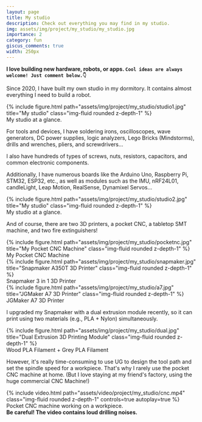 ```yaml
---
layout: page
title: My studio
description: Check out everything you may find in my studio. 
img: assets/img/project/my_studio/my_studio.jpg
importance: 2
category: fun
giscus_comments: true
width: 250px
---
```


<strong>I love building new hardware, robots, or apps. `Cool ideas are always welcome! Just comment below.👇`</strong>

Since 2020, I have built my own studio in my dormitory. It contains almost everything I need to build a robot.

<div class="row">
    <div class="col-sm mt-3 mt-md-0">
        {% include figure.html path="assets/img/project/my_studio/studio1.jpg" title="My studio" class="img-fluid rounded z-depth-1" %}
        <div class="caption">
            My studio at a glance.
        </div>
    </div>
</div>

For tools and devices, I have soldering irons, oscilloscopes, wave generators, DC power supplies, logic analyzers, Lego Bricks (Mindstorms), drills and wrenches, pliers, and screwdrivers...

I also have hundreds of types of screws, nuts, resistors, capacitors, and common electronic components.

Additionally, I have numerous boards like the Arduino Uno, Raspberry Pi, STM32, ESP32, etc., as well as modules such as the IMU, nRF24L01, candleLight, Leap Motion, RealSense, Dynamixel Servos...
<div class="row">
    <div class="col-sm mt-3 mt-md-0">
        {% include figure.html path="assets/img/project/my_studio/studio2.jpg" title="My studio" class="img-fluid rounded z-depth-1" %}
        <div class="caption">
            My studio at a glance.
        </div>
    </div>
</div>

And of course, there are two 3D printers, a pocket CNC, a tabletop SMT machine, and two fire extinguishers!

<div class="row">
    <div class="col-sm mt-3 mt-md-0">
        {% include figure.html path="assets/img/project/my_studio/pocketnc.jpg" title="My Pocket CNC Machine" class="img-fluid rounded z-depth-1" %}
        <div class="caption">
            My Pocket CNC Machine
        </div>
    </div>
    <div class="col-sm mt-3 mt-md-0">
        {% include figure.html path="assets/img/project/my_studio/snapmaker.jpg" title="Snapmaker A350T 3D Printer" class="img-fluid rounded z-depth-1" %}
        <div class="caption">
            Snapmaker 3 in 1 3D Printer
        </div>
    </div>
    <div class="col-sm mt-3 mt-md-0">
        {% include figure.html path="assets/img/project/my_studio/a7.jpg" title="JGMaker A7 3D Printer" class="img-fluid rounded z-depth-1" %}
        <div class="caption">
            JGMaker A7 3D Printer
        </div>
    </div>
</div>

I upgraded my Snapmaker with a dual extrusion module recently, so it can print using two materials (e.g., PLA + Nylon) simultaneously.

<div class="row">
    <div class="col-sm mt-3 mt-md-0">
        {% include figure.html path="assets/img/project/my_studio/dual.jpg" title="Dual Extrusion 3D Printing Module" class="img-fluid rounded z-depth-1" %}
        <div class="caption">
            Wood PLA Filament + Grey PLA Filament
        </div>
    </div>
</div>

However, it's really time-consuming to use UG to design the tool path and set the spindle speed for a workpiece. That's why I rarely use the pocket CNC machine at home. (But I love staying at my friend's factory, using the huge commercial CNC Machine!)

<div class="row mt-3">
    <div class="col-sm mt-3 mt-md-0">
        {% include video.html path="assets/video/project/my_studio/cnc.mp4" class="img-fluid rounded z-depth-1" controls=true autoplay=true %}
        <div class="caption">
            Pocket CNC machine working on a workpiece.
            <br>
            <strong>Be careful! The video contains loud drilling noises.</strong>
        </div>
    </div>
</div>